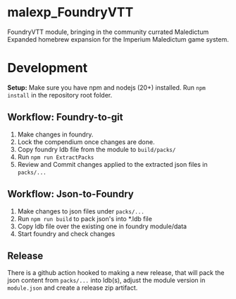 # malexp_FoundryVTT
FoundryVTT module, bringing in the community currated Maledictum Expanded homebrew expansion for the Imperium Maledictum game system.


# Development
**Setup:** Make sure you have npm and nodejs (20+) installed. Run `npm install` in the repository root folder.

## Workflow: Foundry-to-git
1. Make changes in foundry.
2. Lock the compendium once changes are done.
3. Copy foundry ldb file from the module to `build/packs/`
4. Run `npm run ExtractPacks`
5. Review and Commit changes applied to the extracted json files in `packs/...`

## Workflow: Json-to-Foundry
1. Make changes to json files under `packs/...`
2. Run `npm run build` to pack json's into *.ldb file
3. Copy ldb file over the existing one in foundry module/data
4. Start foundry and check changes

## Release
There is a github action hooked to making a new release, that will pack the json content from `packs/...` into ldb(s), adjust the module version in `module.json` and create a release zip artifact.